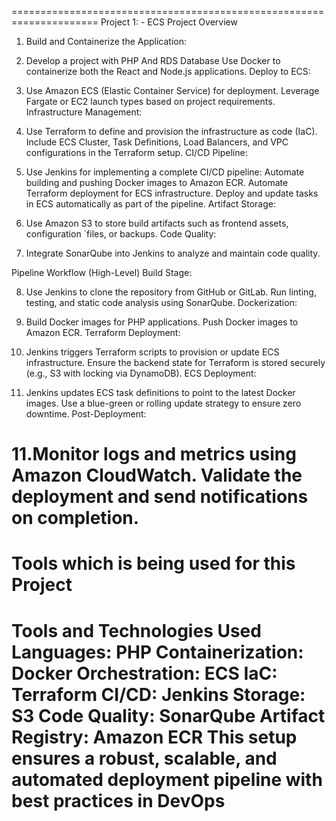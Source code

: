 
=====================================================================
Project 1: -
ECS Project Overview
1. Build and Containerize the Application:


2. Develop a project with PHP And RDS Database
Use Docker to containerize both the React and Node.js applications.
Deploy to ECS:


3. Use Amazon ECS (Elastic Container Service) for deployment.
Leverage Fargate or EC2 launch types based on project requirements.
Infrastructure Management:


4. Use Terraform to define and provision the infrastructure as code (IaC).
Include ECS Cluster, Task Definitions, Load Balancers, and VPC configurations in the Terraform setup.
CI/CD Pipeline:


5. Use Jenkins for implementing a complete CI/CD pipeline:
Automate building and pushing Docker images to Amazon ECR.
Automate Terraform deployment for ECS infrastructure.
Deploy and update tasks in ECS automatically as part of the pipeline.
Artifact Storage:


6. Use Amazon S3 to store build artifacts such as frontend assets, configuration `files, or backups.
Code Quality:


7. Integrate SonarQube into Jenkins to analyze and maintain code quality.

Pipeline Workflow (High-Level)
Build Stage:


8. Use Jenkins to clone the repository from GitHub or GitLab.
Run linting, testing, and static code analysis using SonarQube.
Dockerization:


9. Build Docker images for PHP applications.
Push Docker images to Amazon ECR.
Terraform Deployment:


10. Jenkins triggers Terraform scripts to provision or update ECS infrastructure.
Ensure the backend state for Terraform is stored securely (e.g., S3 with locking via DynamoDB).
ECS Deployment:


11. Jenkins updates ECS task definitions to point to the latest Docker images.
Use a blue-green or rolling update strategy to ensure zero downtime.
Post-Deployment:


11.Monitor logs and metrics using Amazon CloudWatch.
Validate the deployment and send notifications on completion.
=====================================================================================================================================================
# Tools which is being used for this Project
Tools and Technologies Used
Languages: PHP
Containerization: Docker
Orchestration: ECS
IaC: Terraform
CI/CD: Jenkins
Storage: S3
Code Quality: SonarQube
Artifact Registry: Amazon ECR
This setup ensures a robust, scalable, and automated deployment pipeline with best practices in DevOps
============================================================================================================================================================
